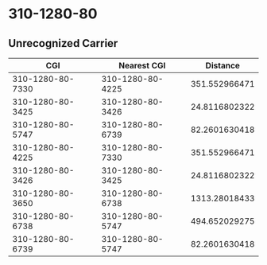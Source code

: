 # 310-1280-80
## Unrecognized Carrier


| CGI | Nearest CGI | Distance |
|-----|-------------|----------|
| 310-1280-80-7330 | 310-1280-80-4225 | 351.552966471 |
| 310-1280-80-3425 | 310-1280-80-3426 | 24.8116802322 |
| 310-1280-80-5747 | 310-1280-80-6739 | 82.2601630418 |
| 310-1280-80-4225 | 310-1280-80-7330 | 351.552966471 |
| 310-1280-80-3426 | 310-1280-80-3425 | 24.8116802322 |
| 310-1280-80-3650 | 310-1280-80-6738 | 1313.28018433 |
| 310-1280-80-6738 | 310-1280-80-5747 | 494.652029275 |
| 310-1280-80-6739 | 310-1280-80-5747 | 82.2601630418 |
